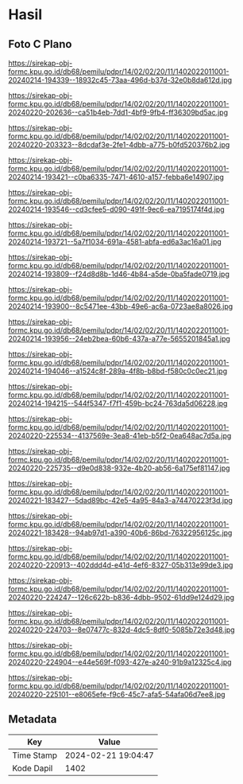 # Hasil

## Foto C Plano

https://sirekap-obj-formc.kpu.go.id/db68/pemilu/pdpr/14/02/02/20/11/1402022011001-20240214-194339--18932c45-73aa-496d-b37d-32e0b8da612d.jpg

https://sirekap-obj-formc.kpu.go.id/db68/pemilu/pdpr/14/02/02/20/11/1402022011001-20240220-202636--ca51b4eb-7dd1-4bf9-9fb4-ff36309bd5ac.jpg

https://sirekap-obj-formc.kpu.go.id/db68/pemilu/pdpr/14/02/02/20/11/1402022011001-20240220-203323--8dcdaf3e-2fe1-4dbb-a775-b0fd520376b2.jpg

https://sirekap-obj-formc.kpu.go.id/db68/pemilu/pdpr/14/02/02/20/11/1402022011001-20240214-193421--c0ba6335-7471-4610-a157-febba6e14907.jpg

https://sirekap-obj-formc.kpu.go.id/db68/pemilu/pdpr/14/02/02/20/11/1402022011001-20240214-193546--cd3cfee5-d090-491f-9ec6-ea7195174f4d.jpg

https://sirekap-obj-formc.kpu.go.id/db68/pemilu/pdpr/14/02/02/20/11/1402022011001-20240214-193721--5a7f1034-691a-4581-abfa-ed6a3ac16a01.jpg

https://sirekap-obj-formc.kpu.go.id/db68/pemilu/pdpr/14/02/02/20/11/1402022011001-20240214-193809--f24d8d8b-1d46-4b84-a5de-0ba5fade0719.jpg

https://sirekap-obj-formc.kpu.go.id/db68/pemilu/pdpr/14/02/02/20/11/1402022011001-20240214-193900--8c5471ee-43bb-49e6-ac6a-0723ae8a8026.jpg

https://sirekap-obj-formc.kpu.go.id/db68/pemilu/pdpr/14/02/02/20/11/1402022011001-20240214-193956--24eb2bea-60b6-437a-a77e-5655201845a1.jpg

https://sirekap-obj-formc.kpu.go.id/db68/pemilu/pdpr/14/02/02/20/11/1402022011001-20240214-194046--a1524c8f-289a-4f8b-b8bd-f580c0c0ec21.jpg

https://sirekap-obj-formc.kpu.go.id/db68/pemilu/pdpr/14/02/02/20/11/1402022011001-20240214-194215--544f5347-f7f1-459b-bc24-763da5d06228.jpg

https://sirekap-obj-formc.kpu.go.id/db68/pemilu/pdpr/14/02/02/20/11/1402022011001-20240220-225534--4137569e-3ea8-41eb-b5f2-0ea648ac7d5a.jpg

https://sirekap-obj-formc.kpu.go.id/db68/pemilu/pdpr/14/02/02/20/11/1402022011001-20240220-225735--d9e0d838-932e-4b20-ab56-6a175ef81147.jpg

https://sirekap-obj-formc.kpu.go.id/db68/pemilu/pdpr/14/02/02/20/11/1402022011001-20240221-183427--5dad89bc-42e5-4a95-84a3-a74470223f3d.jpg

https://sirekap-obj-formc.kpu.go.id/db68/pemilu/pdpr/14/02/02/20/11/1402022011001-20240221-183428--94ab97d1-a390-40b6-86bd-76322956125c.jpg

https://sirekap-obj-formc.kpu.go.id/db68/pemilu/pdpr/14/02/02/20/11/1402022011001-20240220-220913--402ddd4d-e41d-4ef6-8327-05b313e99de3.jpg

https://sirekap-obj-formc.kpu.go.id/db68/pemilu/pdpr/14/02/02/20/11/1402022011001-20240220-224247--126c622b-b836-4dbb-9502-61dd9e124d29.jpg

https://sirekap-obj-formc.kpu.go.id/db68/pemilu/pdpr/14/02/02/20/11/1402022011001-20240220-224703--8e07477c-832d-4dc5-8df0-5085b72e3d48.jpg

https://sirekap-obj-formc.kpu.go.id/db68/pemilu/pdpr/14/02/02/20/11/1402022011001-20240220-224904--e44e569f-f093-427e-a240-91b9a12325c4.jpg

https://sirekap-obj-formc.kpu.go.id/db68/pemilu/pdpr/14/02/02/20/11/1402022011001-20240220-225101--e8065efe-f9c6-45c7-afa5-54afa06d7ee8.jpg


## Metadata

| Key        | Value               |
| ---------- | ------------------- |
| Time Stamp | 2024-02-21 19:04:47 |
| Kode Dapil | 1402                |



